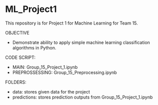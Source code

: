 # ML_Project1

This repository is for Project 1 for Machine Learning for Team 15. 

OBJECTIVE 
- Demonstrate ability to apply simple machine learning classification 
algorithms in Python.

CODE SCRIPT:
- MAIN: Group_15_Project_1.ipynb
- PREPROSSESSING: Group_15_Preprocessing.ipynb

FOLDERS:
- data: stores given data for the project
- predictions: stores prediction outputs from Group_15_Project_1.ipynb
